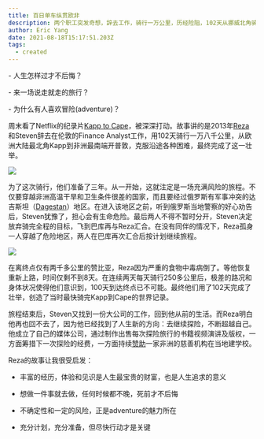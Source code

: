 ```yaml
---
title: 百日单车纵贯欧非
description: 两个职工突发奇想，辞去工作，骑行一万公里，历经险阻，102天从挪威北角骑到南非开普敦，差点打破百日最快纪录。
author: Eric Yang
date: 2021-08-18T15:17:51.203Z
tags:
  - created
---
```

\- 人生怎样过才不后悔？

\- 来一场说走就走的旅行？

\- 为什么有人喜欢冒险(adventure)？

周末看了Netflix的纪录片[Kapp to Cape](https://www.netflix.com/fi-en/title/81411194)，被深深打动。故事讲的是2013年[Reza](https://www.rezapakravan.com/adventures-kapp-to-cape)和Steven辞去在伦敦的Finance Analyst工作，用102天骑行一万八千公里，从欧洲大陆最北角Kapp到非洲最南端开普敦，克服沿途各种困难，最终完成了这一壮举。

![](/static/img/kapp-cap.gif)

为了这次骑行，他们准备了三年。从一开始，这就注定是一场充满风险的旅程。不仅要穿越非洲高温干旱和卫生条件很差的国家，而且要经过俄罗斯有军事冲突的达吉斯坦（[Dagestan](https://en.wikipedia.org/wiki/Dagestan)）地区。在进入该地区之前，听到俄罗斯当地警察的好心劝告后，Steven犹豫了，担心会有生命危险。最后两人不得不暂时分开，Steven决定放弃骑完全程的目标，飞到巴库再与Reza汇合。在没有同伴的情况下，Reza孤身一人穿越了危险地区，两人在巴库再次汇合后按计划继续旅程。

![](/static/img/kapp-cape-map.gif)

在离终点仅有两千多公里的赞比亚，Reza因为严重的食物中毒病倒了。等他恢复重新上路，时间仅剩不到8天。在连续两天每天骑行250多公里后，极差的路况和身体状况使得他们意识到，100天到达终点已不可能。最终他们用了102天完成了壮举，创造了当时最快骑完Kapp到Cape的世界记录。

旅程结束后，Steven又找到一份大公司的工作，回到他从前的生活。而Reza明白他再也回不去了，因为他已经找到了人生新的方向：去继续探险，不断超越自己。他成立了自己的媒体公司，通过制作出售每次探险旅行的书籍视频演讲及版权，一方面筹措下一次探险的经费，一方面持续[赞助](https://www.rezapakravan.com/charity)一家非洲的慈善机构在当地建学校。

Reza的故事让我很受启发：

- 丰富的经历，体验和见识是人生最宝贵的财富，也是人生追求的意义

- 想做一件事就去做，任何时候都不晚，死前才不后悔

- 不确定性和一定的风险，正是adventure的魅力所在

- 充分计划，充分准备，但尽快行动才是关键
